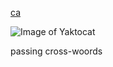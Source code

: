 [ca](https://kilitary.ru/sdf)

![Image of Yaktocat](https://github.com/kilitary/kilitary/workflows/deploy%20kilitary.ru/badge.svg)

passing cross-woords
